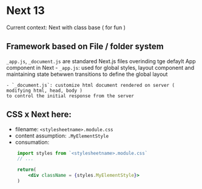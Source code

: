 # Next 13
Current context: Next with class base ( for fun )

## Framework based on File / folder system

`_app.js`, `_document.js` are standared Next.js files overinding tge defaylt App component in Next
	- `_app.js`: used for global styles, layout component and maintaining state betwwen transitions
	to define the global layout

	- `_document.js`: customize html document rendered on server ( modifying html, head, body )
	to control the initial response from the server


## CSS x Next here:
- filename: `<stylesheetname>.module.css`
- content assumption: `.MyElementStyle`
- consumation: 
```jsx
	import styles from `<stylesheetname>.module.css`
	// ...

	return(
		<div className = {styles.MyElementStyle}>
	)
```